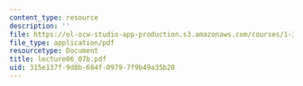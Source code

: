 ```yaml
---
content_type: resource
description: ''
file: https://ol-ocw-studio-app-production.s3.amazonaws.com/courses/1-34-waste-containment-and-remediation-technology-spring-2004/315e137f9d8b684f09797f9b49a35b20_lecture06_07b.pdf
file_type: application/pdf
resourcetype: Document
title: lecture06_07b.pdf
uid: 315e137f-9d8b-684f-0979-7f9b49a35b20
---
```

